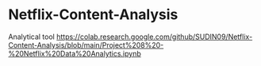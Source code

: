 # Netflix-Content-Analysis
Analytical tool
https://colab.research.google.com/github/SUDIN09/Netflix-Content-Analysis/blob/main/Project%208%20-%20Netflix%20Data%20Analytics.ipynb
